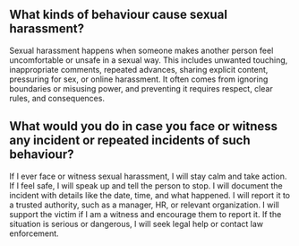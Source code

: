 ## What kinds of behaviour cause sexual harassment?

Sexual harassment happens when someone makes another person feel uncomfortable or unsafe in a sexual way. This includes unwanted touching, inappropriate comments, repeated advances, sharing explicit content, pressuring for sex, or online harassment. It often comes from ignoring boundaries or misusing power, and preventing it requires respect, clear rules, and consequences.

## What would you do in case you face or witness any incident or repeated incidents of such behaviour?

If I ever face or witness sexual harassment, I will stay calm and take action. If I feel safe, I will speak up and tell the person to stop. I will document the incident with details like the date, time, and what happened. I will report it to a trusted authority, such as a manager, HR, or relevant organization. I will support the victim if I am a witness and encourage them to report it. If the situation is serious or dangerous, I will seek legal help or contact law enforcement.


